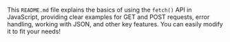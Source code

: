 
This `README.md` file explains the basics of using the `fetch()` API in JavaScript, providing clear examples for GET and POST requests, error handling, working with JSON, and other key features. You can easily modify it to fit your needs!
